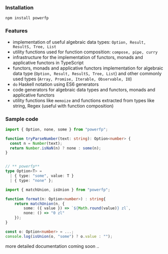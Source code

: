 
### Installation 
```
npm install powerfp
```

### Features

- implementation of useful algebraic data types: `Option, Result, ResultS, Tree, List`
- utility functions used for function composition: `compose, pipe, curry`
- infrastructure for the implementation of functors, monads and applicative functors in TypeScript
- functors, monads and applicative functors implementation for algebraic data type (`Option, Result, ResultS, Tree, List`) and other commonly used types (`Array, Promise, Iterable, Observable, IO`)
- `do` Haskell notation using ES6 generators 
- code generators for algebraic data types and functors, monads and applicative functors
- utility functions like `memoize` and functions extracted from types like string, Regex (useful with function composition) 


### Sample code

```typescript
import { Option, none, some } from "powerfp";

function tryParseNumber(text: string): Option<number> {
  const n = Number(text);
  return Number.isNaN(n) ? none : some(n);
}


// ** powerfp**
type Option<T> =        
  | { type: "some", value: T }
  | { type: "none" };   
```

```typescript
import { matchUnion, isUnion } from "powerfp";

function format(n: Option<number>) : string{
    return matchUnion(n, {
        some: ({ value }) => `${Math.round(value)} zl`,
        none: () => "0 zl"        
    });
}

const o: Option<number> = ...;
console.log(isUnion(o, "some") ? o.value : "");
```


more detailed documentation coming soon ..
